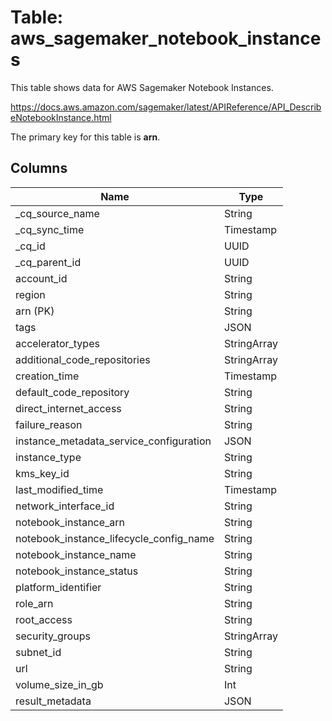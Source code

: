 # Table: aws_sagemaker_notebook_instances

This table shows data for AWS Sagemaker Notebook Instances.

https://docs.aws.amazon.com/sagemaker/latest/APIReference/API_DescribeNotebookInstance.html

The primary key for this table is **arn**.

## Columns

| Name          | Type          |
| ------------- | ------------- |
|_cq_source_name|String|
|_cq_sync_time|Timestamp|
|_cq_id|UUID|
|_cq_parent_id|UUID|
|account_id|String|
|region|String|
|arn (PK)|String|
|tags|JSON|
|accelerator_types|StringArray|
|additional_code_repositories|StringArray|
|creation_time|Timestamp|
|default_code_repository|String|
|direct_internet_access|String|
|failure_reason|String|
|instance_metadata_service_configuration|JSON|
|instance_type|String|
|kms_key_id|String|
|last_modified_time|Timestamp|
|network_interface_id|String|
|notebook_instance_arn|String|
|notebook_instance_lifecycle_config_name|String|
|notebook_instance_name|String|
|notebook_instance_status|String|
|platform_identifier|String|
|role_arn|String|
|root_access|String|
|security_groups|StringArray|
|subnet_id|String|
|url|String|
|volume_size_in_gb|Int|
|result_metadata|JSON|